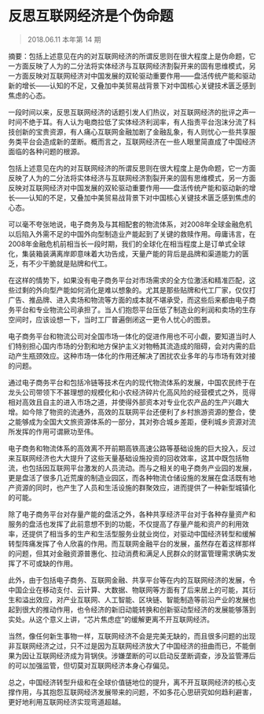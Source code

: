 # 反思互联网经济是个伪命题
> 2018.06.11 本年第 14 期

摘要：包括上述意见在内的对互联网经济的所谓反思则在很大程度上是伪命题，它一方面反映了人为的二分法将实体经济与互联网经济割裂开来的固有思维模式，另一方面反映对互联网经济对中国发展的双轮驱动重要作用——盘活传统产能和驱动新的增长——认知的不足，又叠加中美贸易战背景下对中国核心关键技术匮乏感到焦虑的心态。

一段时间以来，反思互联网经济的话题引发人们热议，对互联网经济的批评之声一时间不绝于耳。有人认为电商拉低了实体经济利润率，有人指责平台泡沫分流了科技创新的宝贵资源，有人痛心互联网金融加剧了金融乱象，有人则忧心一些共享服务类平台会造成新的垄断。概而言之，互联网经济在一些人眼里简直成了中国经济面临的各种问题的根源。

包括上述意见在内的对互联网经济的所谓反思则在很大程度上是伪命题，它一方面反映了人为的二分法将实体经济与互联网经济割裂开来的固有思维模式，另一方面反映对互联网经济对中国发展的双轮驱动重要作用——盘活传统产能和驱动新的增长——认知的不足，又叠加中美贸易战背景下对中国核心关键技术匮乏感到焦虑的心态。

可以毫不夸张地说，电子商务及与其相配套的物流体系，对2008年全球金融危机以后陷入外需不足的中国外向型制造业产能起到了关键的救赎作用。毋庸讳言，在2008年金融危机前相当长一段时期，我们的全球化在相当程度上是订单式全球化，集装箱装满离岸即意味着大功告成，天量产能的背后是品牌和渠道能力的匮乏，有不少干脆就是贴牌和代工。

在这样的情势下，如果没有电子商务平台对市场需求的全方位激活和精准匹配，这些过剩的外向型产能如何消化是难以想象的。尤其是那些贴牌和代工厂家，仅仅打广告、推品牌、进入卖场和物流等方面的成本就不堪承受，而这些后来都由电子商务平台和专业物流公司承担了。当人们抱怨平台压低了制造业的利润和卖场的生存空间时，应该设想一下，当时工厂普遍倒闭这一更令人忧心的图景。

电子商务平台和物流公司对全国市场一体化的促进作用也不可小觑，要知道当时人们特别担心国内市场的分割和地方保护主义对物畅其流造成的阻碍，会对内需的启动产生瓶颈效应。这种市场一体化的作用还解决了困扰农业多年的与市场有效对接的问题。

通过电子商务平台和包括冷链等技术在内的现代物流体系的发展，中国农民终于在龙头公司带领下不甚理想的规模化和小农经济碎片化高风险的经营模式之外，觅得相对高效且自主的进入市场之道，并使得外部资本对专业化农产品的生产兴趣大增。如今除了物资的流通外，高效的互联网平台还便利了乡村旅游资源的整合，使之能够成为全国大文旅资源体系的一部分，其对弥合城乡差距，便利城乡资源对流所发挥的作用可谓厥功至伟。

电子商务和物流体系的高效离不开前期高铁高速公路等基础设施的巨大投入，反过来互联网经济也大大提升了这些天量基础设施投资的回收效率，这其中既包括物流，也包括因互联网平台激发的人员流动。而与之相关的电子商务产业园的发展，更是盘活了很多几近荒废的制造业园区，而各种物流仓储设施的发展在盘活既有地产资源的同时，也产生了人员和生活设施的群聚效应，进而提供了一种新型城镇化的可能。

除了电子商务平台对存量产能的盘活之外，各种共享经济平台对于各种存量资产和服务的盘活也发挥了此前意想不到的功能，不仅提高了存量产能和资产的利用效率，还提供了相当多的生产和生活型服务业就业岗位，对驱动中国经济转型和缓解转型阵痛发挥了令人欣喜的作用。而互联网金融平台的发展，虽然存在着这样那样的问题，但其对金融资源普惠化、拉动消费和满足人民群众的财富管理需求确实发挥了不可或缺的作用。

此外，由于包括电子商务、互联网金融、共享平台等在内的互联网经济的发展，令中国企业在移动支付、云计算、大数据、物联网等方面有了后来居上的可能，其衍生和溢出效应，对产业互联网、人工智能、区块链、智能制造等前沿产业的发展也起到很大的推动作用，也令经济的新旧动能转换和创新驱动型经济的发展能够落到实处。从这个意义上讲，“芯片焦虑症”的缓解更离不开互联网经济。

当然，像任何新生事物一样，互联网经济不会是完美无缺的，而且很多问题的出现非互联网经济之过，只不过是因为互联网经济放大了中国经济的扭曲而已，不能倒果为因让互联网经济成为背锅侠。涉嫌垄断的可以启动反垄断调查，涉及监管滞后的可以加强监管，但切莫对互联网经济本身心存偏见。

总之，中国经济转型升级和在全球价值链地位的提升，离不开互联网经济的核心支撑作用，与其抱怨互联网经济发展带来的问题，不如多花心思研究如何趋利避害，更好地利用互联网经济实现弯道超越。